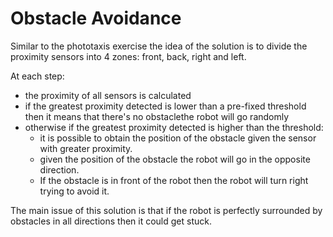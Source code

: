 # Obstacle Avoidance

Similar to the phototaxis exercise the idea of the solution is to divide the proximity sensors into 4 zones: front, back, right and left.

At each step:
- the proximity of all sensors is calculated
- if the greatest proximity detected is lower than a pre-fixed threshold then it means that there's no obstaclethe robot will go randomly
- otherwise if the greatest proximity detected is higher than the threshold:
  - it is possible to obtain the position of the obstacle given the sensor with greater proximity.
  - given the position of the obstacle the robot will go in the opposite direction.
  - If the obstacle is in front of the robot then the robot will turn right trying to avoid it. 

The main issue of this solution is that if the robot is perfectly surrounded by obstacles in all directions then it could get stuck.